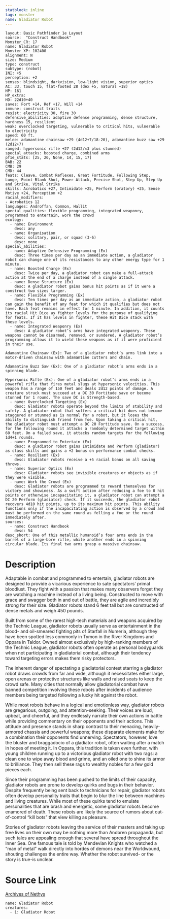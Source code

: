 ```yaml
---
statblock: inline
tags: monster
name: Gladiator Robot
---
```

```statblock
layout: Basic Pathfinder 1e Layout
source:  "Construct Handbook"
Monster_CR: 17
name: Gladiator Robot
Monster_XP: 102400
alignment: N
size: Medium
type: construct
subtype: (robot)
INI: +5
perception: +2
senses: blindsight, darkvision, low-light vision, superior optics
AC: 33, touch 15, flat-footed 28 (dex +5, natural +18)
HP: 161
HP_extra: 
HD: 22d10+40
saves: Fort +14, Ref +17, Will +14
immune: construct traits
resist: electricity 30, fire 30
defensive_abilities: adaptive defense programming, dense structure, hardness 15, resilient
weak: overclocked targeting, vulnerable to critical hits, vulnerable to electricity
speed: 60 ft.
melee: adamantine chainsaw +29 (4d12+7/18-20), adamantine buzz saw +29 (2d12+7)
ranged: hypersonic rifle +27 (2d12/×3 plus stunned)
special_attacks: boosted charge, combined arms
pf1e_stats: [25, 20, None, 14, 15, 17]
BAB: 22
CMB: 29
CMD: 44
feats: Cleave, Combat Reflexes, Great Fortitude, Following Step, Lunge, Point-Blank Shot, Power Attack, Precise Shot, Step Up, Step Up and Strike, Vital Strike
skills: Acrobatics +27, Intimidate +25, Perform (oratory) +25, Sense Motive +24, Perception +2
racial_modifiers:
- Acrobatics 12
languages: Androffan, Common, Hallit
special_qualities: flexible programming, integrated weaponry, programmed to entertain, work the crowd
ecology:
  - name: Environment
    desc: any
  - name: Organisation
    desc: solitary, pair, or squad (3-6)
    desc: none
special_abilities:
  - name: Adaptive Defensive Programming (Ex)
    desc: Three times per day as an immediate action, a gladiator robot can change one of its resistances to any other energy type for 1 minute.
  - name: Boosted Charge (Ex)
    desc: Twice per day, a gladiator robot can make a full-attack action at the end of a charge instead of a single attack.
  - name: Dense Structure (Ex)
    desc: A gladiator robot gains bonus hit points as if it were a construct two sizes larger.
  - name: Flexible Programming (Ex)
    desc: Ten times per day as an immediate action, a gladiator robot can gain the benefit of any feat for which it qualifies but does not have. Each feat remains in effect for 1 minute. In addition, it counts its racial Hit Dice as fighter levels for the purpose of qualifying for feats. If it has levels in fighter, these Hit Dice stack with these levels.
  - name: Integrated Weaponry (Ex)
    desc: A gladiator robot’s arms have integrated weaponry. These weapons cannot be disarmed, removed, or sundered. A gladiator robot’s programming allows it to wield these weapons as if it were proficient in their use. 

Adamantine Chainsaw (Ex): Two of a gladiator robot’s arms link into a motor-driven chainsaw with adamantine cutters and chain. 

Adamantine Buzz Saw (Ex): One of a gladiator robot’s arms ends in a spinning blade. 

Hypersonic Rifle (Ex): One of a gladiator robot’s arms ends in a powerful rifle that fires metal slugs at hypersonic velocities. This weapon has a range of 150 feet and deals 2d12 points of damage. A creature struck must succeed at a DC 30 Fortitude save or become stunned for 1 round. The save DC is Strength-based.
  - name: Overclocked Targeting (Ex)
    desc: Gladiator robots operate beyond the limits of stability and safety. A gladiator robot that suffers a critical hit does not become staggered or stunned as is normal for a robot, but it loses the ability to distinguish friend from foe. Upon taking a critical hit, the gladiator robot must attempt a DC 20 Fortitude save. On a success, for the following round it attacks a randomly determined target within 60 feet. On a failed save, it attacks random targets for the following 1d4+1 rounds.
  - name: Programmed to Entertain (Ex)
    desc: A gladiator robot gains Intimidate and Perform (gladiator) as class skills and gains a +2 bonus on performance combat checks.
  - name: Resilient (Ex)
    desc: Gladiator robots receive a +5 racial bonus on all saving throws.
  - name: Superior Optics (Ex)
    desc: Gladiator robots see invisible creatures or objects as if they were visible.
  - name: Work the Crowd (Ex)
    desc: Gladiator robots are programmed to reward themselves for victory and showiness. As a swift action after reducing a foe to 0 hit points or otherwise incapacitating it, a gladiator robot can attempt a DC 20 Perform (gladiator) check. If it succeeds, the gladiator robot recovers 4d10 hit points, up to its maximum hit points. This ability functions only if the incapacitating action is observed by a crowd and must be performed on the same round as felling a foe or the round immediately after.
sources:
  - name: Construct Handbook
    desc: 54
desc_short: One of this metallic humanoid’s four arms ends in the barrel of a large-bore rifle, while another ends in a spinning circular blade. Its final two arms grasp a massive chainsaw.
```
# Description
Adaptable in combat and programmed to entertain, gladiator robots are designed to provide a vicarious experience to sate spectators’ primal bloodlust. They fight with a passion that makes many observers forget they are watching a machine instead of a living being. Constructed to move with grace and swagger both in and out of battle, they are agile and incredibly strong for their size. Gladiator robots stand 6 feet tall but are constructed of dense metals and weigh 450 pounds.

 Built from some of the rarest high-tech materials and weapons acquired by the Technic League, gladiator robots usually serve as entertainment in the blood- and oil-smeared fighting pits of Starfall in Numeria, although they have been spotted less commonly in Tymon in the River Kingdoms and Oppara in Taldor. Owned almost exclusively by high-ranking members of the Technic League, gladiator robots often operate as personal bodyguards when not participating in gladiatorial combat, although their tendency toward targeting errors makes them risky protectors.

 The inherent danger of spectating a gladiatorial contest starring a gladiator robot draws crowds from far and wide, although it necessitates either large, open arenas or protective structures like walls and raised seats to keep the crowd safe. Many cities that normally allow gladiatorial combat have banned competition involving these robots after incidents of audience members being targeted following a lucky hit against the robot.

 While most robots behave in a logical and emotionless way, gladiator robots are gregarious, outgoing, and attention-seeking. Their voices are loud, upbeat, and cheerful, and they endlessly narrate their own actions in battle while providing commentary on their opponents and their actions. This attitude and presence stands in sharp contrast to their menacing, heavily-armored chassis and powerful weapons; these disparate elements make for a combination their opponents find unnerving. Spectators, however, love the bluster and braggadocio of a gladiator robot, often waiting after a match in hopes of meeting it. In Oppara, this tradition is taken even further, with young children running up to a victorious gladiator robot with two rags: a clean one to wipe away blood and grime, and an oiled one to shine its armor to brilliance. They then sell these rags to wealthy nobles for a few gold pieces each.

 Since their programming has been pushed to the limits of their capacity, gladiator robots are prone to develop quirks and bugs in their behavior. Despite frequently being sent back to technicians for repair, gladiator robots often develop personality traits that begin to blur the line between machines and living creatures. While most of these quirks tend to emulate personalities that are brash and energetic, some gladiator robots become enamored of death. These robots are likely the source of rumors about out-of-control “kill bots” that view killing as pleasure.

 Stories of gladiator robots leaving the service of their masters and taking up free lives on their own may be nothing more than Andoren propaganda, but such tales are appealing enough that several have spread throughout the Inner Sea. One famous tale is told by Mendevian Knights who watched a “man of metal” walk directly into hordes of demons near the Worldwound, shouting challenges the entire way. Whether the robot survived- or the story is true-is unclear.
# Source Link
[Archives of Nethys](https://aonprd.com/MonsterDisplay.aspx?ItemName=Gladiator%20Robot)
```encounter-table
name: Gladiator Robot
creatures:
  - 1: Gladiator Robot
```
